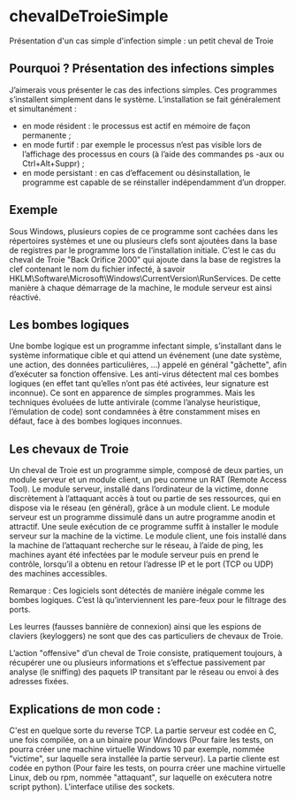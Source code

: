 # chevalDeTroieSimple
Présentation d'un cas simple d'infection simple : un petit cheval de Troie

## Pourquoi ? Présentation des infections simples
J’aimerais vous présenter le cas des infections simples.
Ces programmes s’installent simplement dans le système.
L’installation se fait généralement et simultanément :
- en mode résident : le processus est actif en mémoire de façon permanente ;
- en mode furtif : par exemple le processus n’est pas visible lors de l’affichage des processus en cours (à l’aide des commandes ps -aux ou Ctrl+Alt+Suppr) ;
- en mode persistant : en cas d’effacement ou désinstallation, le programme est capable de se réinstaller indépendamment d’un dropper.

## Exemple
Sous Windows, plusieurs copies de ce programme sont cachées dans les répertoires systèmes et une ou plusieurs clefs sont ajoutées dans la base de registres par le programme lors de l’installation initiale.
C’est le cas du cheval de Troie "Back Orifice 2000" qui ajoute dans la base de registres la clef contenant le nom du fichier infecté, à savoir HKLM\Software\Microsoft\Windows\CurrentVersion\RunServices.
De cette manière à chaque démarrage de la machine, le module serveur est ainsi réactivé.

## Les bombes logiques
Une bombe logique est un programme infectant simple, s’installant dans le système informatique cible et qui attend un événement (une date système, une action, des données particulières, …) appelé en général "gâchette", afin d’exécuter sa fonction offensive.
Les anti-virus détectent mal ces bombes logiques (en effet tant qu’elles n’ont pas été activées, leur signature est inconnue).
Ce sont en apparence de simples programmes. Mais les techniques évoluées de lutte antivirale (comme l’analyse heuristique, l’émulation de code) sont condamnées à être constamment mises en défaut, face à des bombes logiques inconnues.

## Les chevaux de Troie
Un cheval de Troie est un programme simple, composé de deux parties, un module serveur et un module client, un peu comme un RAT (Remote Access Tool). Le module serveur, installé dans l’ordinateur de la victime, donne discrètement à l’attaquant accès à tout ou partie de ses ressources, qui en dispose via le réseau (en général), grâce à un module client. 
Le module serveur est un programme dissimulé dans un autre programme anodin et attractif. Une seule exécution de ce programme suffit à installer le module serveur sur la machine de la victime.
Le module client, une fois installé dans la machine de l’attaquant recherche sur le réseau, à l’aide de ping, les machines ayant été infectées par le module serveur puis en prend le contrôle, lorsqu’il a obtenu en retour l’adresse IP et le port (TCP ou UDP) des machines accessibles.

Remarque : 
Ces logiciels sont détectés de manière inégale comme les bombes logiques.
C’est là qu’interviennent les pare-feux pour le filtrage des ports.

Les leurres (fausses bannière de connexion) ainsi que les espions de claviers (keyloggers) ne sont que des cas particuliers de chevaux de Troie.

L’action "offensive" d’un cheval de Troie consiste, pratiquement toujours, à récupérer une ou plusieurs informations et s’effectue passivement par analyse (le sniffing) des paquets IP transitant par le réseau ou envoi à des adresses fixées.

## Explications de mon code : 
C'est en quelque sorte du reverse TCP.
La partie serveur est codée en C, une fois compilée, on a un binaire pour Windows (Pour faire les tests, on pourra créer une machine virtuelle Windows 10 par exemple, nommée "victime", sur laquelle sera installée la partie serveur).
La partie cliente est codée en python (Pour faire les tests, on pourra créer une machine virtuelle Linux, deb ou rpm, nommée "attaquant", sur laquelle on exécutera notre script python).
L'interface utilise des sockets.


